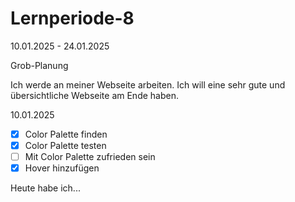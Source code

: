 # Lernperiode-8
10.01.2025 - 24.01.2025

Grob-Planung

Ich werde an meiner Webseite arbeiten. Ich will eine sehr gute und übersichtliche Webseite am Ende haben.

10.01.2025

- [x] Color Palette finden
- [x] Color Palette testen
- [ ] Mit Color Palette zufrieden sein
- [x] Hover hinzufügen

Heute habe ich...
